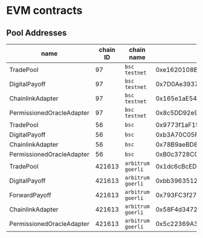 # EVM contracts

## Pool Addresses

| name                      | chain ID | chain name        | address                                    | pool owner                                 |
| ------------------------- | -------- | ----------------- | ------------------------------------------ | ------------------------------------------ |
| TradePool                 | 97       | `bsc testnet`     | 0xe1620108B43A0FD6245013C2BB7E60f3D27e3f05 | 0x02548256453D61E8Beb31013ebE8e5ddd412cBc6 |
| DigitalPayoff             | 97       | `bsc testnet`     | 0x7D0Ae39374FCF2A81d447503db0ac6A36016cB92 | 0x02548256453D61E8Beb31013ebE8e5ddd412cBc6 |
| ChainlinkAdapter          | 97       | `bsc testnet`     | 0x165e1aE54925c0E8e9a726A0aa1eafD70C703f91 | 0x02548256453D61E8Beb31013ebE8e5ddd412cBc6 |
| PermissionedOracleAdapter | 97       | `bsc testnet`     | 0x8c5DD92e9d8B4B8E3165993F59b1518ddb747Dba | 0x02548256453D61E8Beb31013ebE8e5ddd412cBc6 |
| TradePool                 | 56       | `bsc`             | 0x9773f1aF15750216a17Bf8c689Bb0b95a5122D76 | 0x02548256453D61E8Beb31013ebE8e5ddd412cBc6 |
| DigitalPayoff             | 56       | `bsc`             | 0xb3A70C05F3C69b5678eD039c98e061e68A2E676c | 0x02548256453D61E8Beb31013ebE8e5ddd412cBc6 |
| ChainlinkAdapter          | 56       | `bsc`             | 0x78B9aeBD84854e9d0989343599B248d72F8D0902 | 0x02548256453D61E8Beb31013ebE8e5ddd412cBc6 |
| PermissionedOracleAdapter | 56       | `bsc`             | 0xB0c3728C0F275E1D6C455c856EFaDa2675A6B51d | 0x02548256453D61E8Beb31013ebE8e5ddd412cBc6 |
| TradePool                 | 421613   | `arbitrum goerli` | 0x1dc6cBcED5131cb03de4CE2d8233cB6B7c5BAADf | 0x02548256453D61E8Beb31013ebE8e5ddd412cBc6 |
| DigitalPayoff             | 421613   | `arbitrum goerli` | 0xbb3963512b9c0F28eFb4a3dcB1e0274A87d159E7 | 0x02548256453D61E8Beb31013ebE8e5ddd412cBc6 |
| ForwardPayoff             | 421613   | `arbitrum goerli` | 0x793FC3f275D1F3744bf21B824901ae357F2ca3f1 | 0x02548256453D61E8Beb31013ebE8e5ddd412cBc6 |
| ChainlinkAdapter          | 421613   | `arbitrum goerli` | 0x58F4d3472fCFF98F30a34acB84E3A609dd6c02C5 | 0x02548256453D61E8Beb31013ebE8e5ddd412cBc6 |
| PermissionedOracleAdapter | 421613   | `arbitrum goerli` | 0x5c22369A385eb2aa9D0Ad6A0995D58e8027618ce | 0x02548256453D61E8Beb31013ebE8e5ddd412cBc6 |

